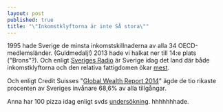 ```yaml
---
layout: post
published: true
title: "\"Inkomstklyftorna är inte SÅ stora\""
---
```




1995 hade Sverige de minsta inkomstskillnaderna av alla 34 OECD-medlemsländer. (Guldmedalj!) 2013 hade vi halkat ner till 14:e plats ("Brons"?). Och enligt [Sveriges Radio](http://sverigesradio.se/sida/artikel.aspx?programid=83&artikel=5535253) är Sverige idag det land där både inkomstklyftorna och den relativa fattigdomen ökar [mest](https://publications.credit-suisse.com/tasks/render/file/?fileID=60931FDE-A2D2-F568-B041B58C5EA591A4 "SR - Inkomstlyftorna ökar").

Och enligt Credit Suisses "[Global Wealth Report 2014](https://publications.credit-suisse.com/tasks/render/file/?fileID=60931FDE-A2D2-F568-B041B58C5EA591A4)" ägde de tio rikaste procenten av Sveriges invånare 68,6% av alla tillgångar.

Anna har 100 pizza idag enligt svds [undersökning](http://www.svd.se "Svd - pizzaundersökningen"). hhhhhhhade.


